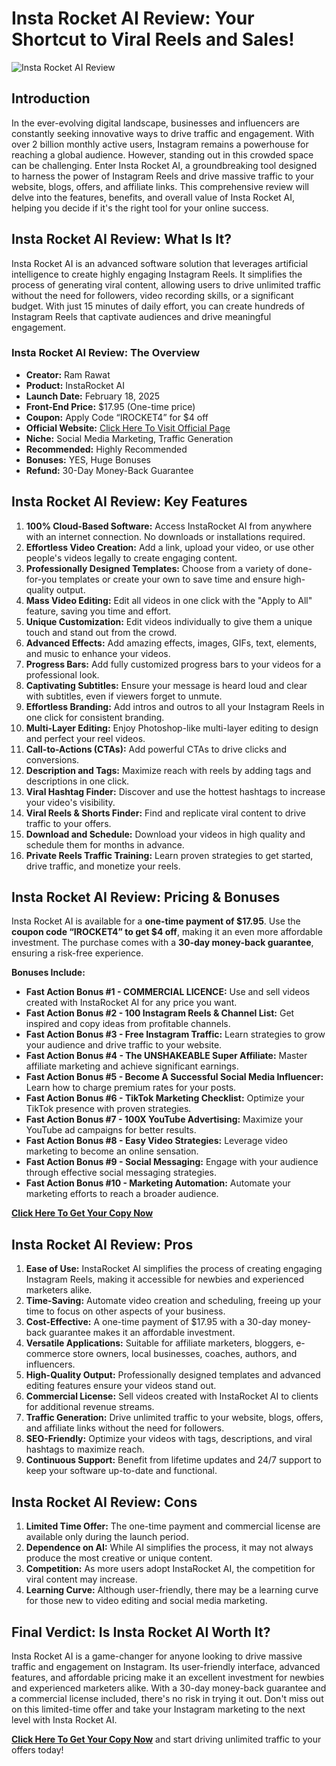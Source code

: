 # Insta Rocket AI Review: Your Shortcut to Viral Reels and Sales!

![Insta Rocket AI Review](https://github.com/user-attachments/assets/8adf5eb7-2d86-4d72-975c-e9c5857cb5e4)


## Introduction

In the ever-evolving digital landscape, businesses and influencers are constantly seeking innovative ways to drive traffic and engagement. With over 2 billion monthly active users, Instagram remains a powerhouse for reaching a global audience. However, standing out in this crowded space can be challenging. Enter Insta Rocket AI, a groundbreaking tool designed to harness the power of Instagram Reels and drive massive traffic to your website, blogs, offers, and affiliate links. This comprehensive review will delve into the features, benefits, and overall value of Insta Rocket AI, helping you decide if it's the right tool for your online success.

## Insta Rocket AI Review: What Is It?

Insta Rocket AI is an advanced software solution that leverages artificial intelligence to create highly engaging Instagram Reels. It simplifies the process of generating viral content, allowing users to drive unlimited traffic without the need for followers, video recording skills, or a significant budget. With just 15 minutes of daily effort, you can create hundreds of Instagram Reels that captivate audiences and drive meaningful engagement.

### Insta Rocket AI Review: The Overview

- **Creator:** Ram Rawat
- **Product:** InstaRocket AI
- **Launch Date:** February 18, 2025
- **Front-End Price:** $17.95 (One-time price)
- **Coupon:** Apply Code “IROCKET4” for $4 off
- **Official Website:** [Click Here To Visit Official Page](https://bit.ly/4l1iMor)
- **Niche:** Social Media Marketing, Traffic Generation
- **Recommended:** Highly Recommended
- **Bonuses:** YES, Huge Bonuses
- **Refund:** 30-Day Money-Back Guarantee

## Insta Rocket AI Review: Key Features

1. **100% Cloud-Based Software:** Access InstaRocket AI from anywhere with an internet connection. No downloads or installations required.
2. **Effortless Video Creation:** Add a link, upload your video, or use other people's videos legally to create engaging content.
3. **Professionally Designed Templates:** Choose from a variety of done-for-you templates or create your own to save time and ensure high-quality output.
4. **Mass Video Editing:** Edit all videos in one click with the "Apply to All" feature, saving you time and effort.
5. **Unique Customization:** Edit videos individually to give them a unique touch and stand out from the crowd.
6. **Advanced Effects:** Add amazing effects, images, GIFs, text, elements, and music to enhance your videos.
7. **Progress Bars:** Add fully customized progress bars to your videos for a professional look.
8. **Captivating Subtitles:** Ensure your message is heard loud and clear with subtitles, even if viewers forget to unmute.
9. **Effortless Branding:** Add intros and outros to all your Instagram Reels in one click for consistent branding.
10. **Multi-Layer Editing:** Enjoy Photoshop-like multi-layer editing to design and perfect your reel videos.
11. **Call-to-Actions (CTAs):** Add powerful CTAs to drive clicks and conversions.
12. **Description and Tags:** Maximize reach with reels by adding tags and descriptions in one click.
13. **Viral Hashtag Finder:** Discover and use the hottest hashtags to increase your video's visibility.
14. **Viral Reels & Shorts Finder:** Find and replicate viral content to drive traffic to your offers.
15. **Download and Schedule:** Download your videos in high quality and schedule them for months in advance.
16. **Private Reels Traffic Training:** Learn proven strategies to get started, drive traffic, and monetize your reels.

## Insta Rocket AI Review: Pricing & Bonuses

Insta Rocket AI is available for a **one-time payment of $17.95**. Use the **coupon code “IROCKET4” to get $4 off**, making it an even more affordable investment. The purchase comes with a **30-day money-back guarantee**, ensuring a risk-free experience.

**Bonuses Include:**

- **Fast Action Bonus #1 - COMMERCIAL LICENCE:** Use and sell videos created with InstaRocket AI for any price you want.
- **Fast Action Bonus #2 - 100 Instagram Reels & Channel List:** Get inspired and copy ideas from profitable channels.
- **Fast Action Bonus #3 - Free Instagram Traffic:** Learn strategies to grow your audience and drive traffic to your website.
- **Fast Action Bonus #4 - The UNSHAKEABLE Super Affiliate:** Master affiliate marketing and achieve significant earnings.
- **Fast Action Bonus #5 - Become A Successful Social Media Influencer:** Learn how to charge premium rates for your posts.
- **Fast Action Bonus #6 - TikTok Marketing Checklist:** Optimize your TikTok presence with proven strategies.
- **Fast Action Bonus #7 - 100X YouTube Advertising:** Maximize your YouTube ad campaigns for better results.
- **Fast Action Bonus #8 - Easy Video Strategies:** Leverage video marketing to become an online sensation.
- **Fast Action Bonus #9 - Social Messaging:** Engage with your audience through effective social messaging strategies.
- **Fast Action Bonus #10 - Marketing Automation:** Automate your marketing efforts to reach a broader audience.

**[Click Here To Get Your Copy Now](https://bit.ly/4l1iMor)**

## Insta Rocket AI Review: Pros

1. **Ease of Use:** InstaRocket AI simplifies the process of creating engaging Instagram Reels, making it accessible for newbies and experienced marketers alike.
2. **Time-Saving:** Automate video creation and scheduling, freeing up your time to focus on other aspects of your business.
3. **Cost-Effective:** A one-time payment of $17.95 with a 30-day money-back guarantee makes it an affordable investment.
4. **Versatile Applications:** Suitable for affiliate marketers, bloggers, e-commerce store owners, local businesses, coaches, authors, and influencers.
5. **High-Quality Output:** Professionally designed templates and advanced editing features ensure your videos stand out.
6. **Commercial License:** Sell videos created with InstaRocket AI to clients for additional revenue streams.
7. **Traffic Generation:** Drive unlimited traffic to your website, blogs, offers, and affiliate links without the need for followers.
8. **SEO-Friendly:** Optimize your videos with tags, descriptions, and viral hashtags to maximize reach.
9. **Continuous Support:** Benefit from lifetime updates and 24/7 support to keep your software up-to-date and functional.

## Insta Rocket AI Review: Cons

1. **Limited Time Offer:** The one-time payment and commercial license are available only during the launch period.
2. **Dependence on AI:** While AI simplifies the process, it may not always produce the most creative or unique content.
3. **Competition:** As more users adopt InstaRocket AI, the competition for viral content may increase.
4. **Learning Curve:** Although user-friendly, there may be a learning curve for those new to video editing and social media marketing.

## Final Verdict: Is Insta Rocket AI Worth It?

Insta Rocket AI is a game-changer for anyone looking to drive massive traffic and engagement on Instagram. Its user-friendly interface, advanced features, and affordable pricing make it an excellent investment for newbies and experienced marketers alike. With a 30-day money-back guarantee and a commercial license included, there's no risk in trying it out. Don't miss out on this limited-time offer and take your Instagram marketing to the next level with Insta Rocket AI.

**[Click Here To Get Your Copy Now](https://bit.ly/4l1iMor)** and start driving unlimited traffic to your offers today!

